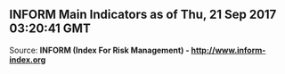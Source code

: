 ## INFORM Main Indicators as of Thu, 21 Sep 2017 03:20:41 GMT

Source: **INFORM (Index For Risk Management) - http://www.inform-index.org**